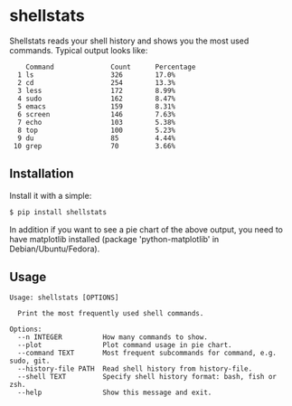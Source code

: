 shellstats
==========

Shellstats reads your shell history and shows you the most used
commands. Typical output looks like:

```
	Command              Count      Percentage
  1 ls                   326        17.0%
  2 cd                   254        13.3%
  3 less                 172        8.99%
  4 sudo                 162        8.47%
  5 emacs                159        8.31%
  6 screen               146        7.63%
  7 echo                 103        5.38%
  8 top                  100        5.23%
  9 du                   85         4.44%
 10 grep                 70         3.66%
 ```

## Installation
Install it with a simple:

```bash
$ pip install shellstats
```

In addition if you want to see a pie chart of the above output, you need to have
matplotlib installed (package 'python-matplotlib' in Debian/Ubuntu/Fedora).

## Usage
```
Usage: shellstats [OPTIONS]

  Print the most frequently used shell commands.

Options:
  --n INTEGER          How many commands to show.
  --plot               Plot command usage in pie chart.
  --command TEXT       Most frequent subcommands for command, e.g. sudo, git.
  --history-file PATH  Read shell history from history-file.
  --shell TEXT         Specify shell history format: bash, fish or zsh.
  --help               Show this message and exit.
```
